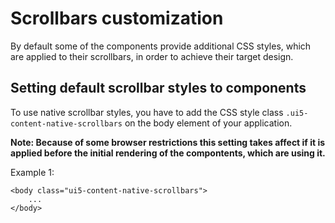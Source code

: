 # Scrollbars customization

By default some of the components provide additional CSS styles, which are applied to their scrollbars, in order to achieve their target design.

## Setting default scrollbar styles to components

To use native scrollbar styles, you have to add the CSS style class `.ui5-content-native-scrollbars` on the body element of your application.

**Note: Because of some browser restrictions this setting takes affect if it is applied before the initial rendering of the compontents, which are using it.**

Example 1:
```
<body class="ui5-content-native-scrollbars">
    ...
</body>
```

